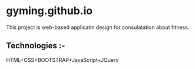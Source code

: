 # gyming.github.io
This project is web-based applicatin design for consulatation about fitness.


Technologies :-
-------------------
HTML+CSS+BOOTSTRAP+JavaScript+JQuery
